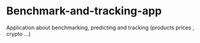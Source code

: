 # Benchmark-and-tracking-app
Application about benchmarking,  predicting and tracking (products prices , crypto …)
